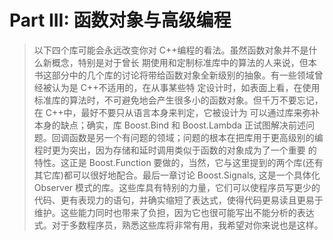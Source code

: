 # Part III: 函数对象与高级编程

> 以下四个库可能会永远改变你对 C++编程的看法。虽然函数对象并不是什么新概念，特别是对于曾长 期使用和定制标准库中的算法的人来说，但本书这部分中的几个库的讨论将带给函数对象全新级别的抽象。有一些领域曾经被认为是 C++不适用的，在从事某些特 定设计时，如表面上看，在使用标准库的算法时，不可避免地会产生很多小的函数对象。但千万不要忘记，在 C++中，最好不要只从语言本身来判定，它被设计为 可以通过库来弥补本身的缺点；确实，库 Boost.Bind 和 Boost.Lambda 正试图解决前述问题。回调函数是另一个有问题的领域；问题的根本在把库用于更高级别的编程时更为突出，因为存储和延时调用类似于函数的对象成为了一个重要 的特性。这正是 Boost.Function 要做的，当然，它与这里提到的两个库(还有其它库)都可以很好地配合。最后一章讨论 Boost.Signals, 这是一个具体化 Observer 模式的库。这些库具有特别的力量，它们可以使程序员写更少的代码、更有表现力的语句，并确实缩短了表达式，使得代码更易读且更易于维护。这些能力同时也带来了负担，因为它也很可能写出不能分析的表达式。对于多数程序员，熟悉这些库将非常有用，我希望对你来说也是这样。